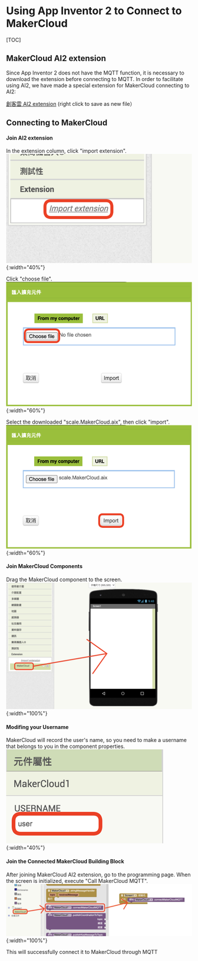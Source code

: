 # Using App Inventor 2 to Connect to MakerCloud

[TOC]

## MakerCloud AI2 extension
Since App Inventor 2 does not have the MQTT function, it is necessary to download the extension before connecting to MQTT.
In order to facilitate using AI2, we have made a special extension for MakerCloud connecting to AI2:

[創客雲 AI2 extension](extension/scale.MakerCloud.aix) (right click to save as new file）

## Connecting to MakerCloud

#### Join AI2 extension
In the extension column, click "import extension".
![img_1.png](img/img_1.png){:width="40%"}

Click "choose file".
![img_2.png](img/img_2.png){:width="60%"}

Select the downloaded "scale.MakerCloud.aix", then click "import".
![img_3.png](img/img_3.png){:width="60%"}

#### Join MakerCloud Components
Drag the MakerCloud component to the screen.
![img_4.png](img/img_4.png){:width="100%"}

#### Modifing your Username
MakerCloud will record the user's name, so you need to make a username that belongs to you in the component properties.
![img_5.png](img/img_5.png){:width="40%"}

#### Join the Connected MakerCloud Building Block
After joining MakerCloud AI2 extension, go to the programming page.
When the screen is initialized, execute "Call MakerCloud MQTT".
![img_6.png](img/img_6.png){:width="100%"}

This will successfully connect it to MakerCloud through MQTT